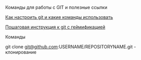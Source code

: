 Команды для работы с GIT и полезные ссылки

<a href="https://htmlacademy.ru/blog/86-useful-commands-for-working-with-git">Как настроить git и какие команды использовать</a>

<a href="https://try.github.io/levels/1/challenges/1">Пошаговая инструкция к git с геймификацией</a>

Команды

git clone git@github.com:USERNAME/REPOSITORYNAME.git - клонирование 